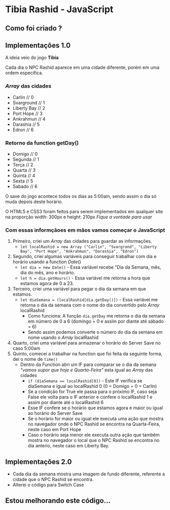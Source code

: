 # Tibia Rashid - JavaScript

## Como foi criado ?

## Implementações 1.0

A ideia veio do jogo __Tibia__

Cada dia o NPC Rashid aparece em uma cidade diferente, porém em uma ordem especifica.

### _Array_ das cidades
  * Carlin // 0
  * Svarground // 1
  * Liberty Bay // 2
  * Port Hope // 3
  * Ankrahmun // 4
  * Darashia // 5
  * Edron // 6

### Retorno da function getDay()
  * Domigo // 0
  * Segunda // 1
  * Terça // 2
  * Quarta // 3
  * Quinta // 4
  * Sexta // 5
  * Sabado // 6

O save do jogo acontece todos os dias as 5:00am, sendo assim o dia só muda depois deste horário.

O HTML5 e CSS3 foram feitos para serem implementados em qualquer site na proporção width: 300px e height: 210px _Fique a vontade para usar_

### Com essas informçãoes em mãos vamos começar o JavaScript

1. Primeiro, criei um _Array_ das cidades para guardar as informações.
    * ```let localRashid = new Array ("Carlin", "Svargrond", "Liberty Bay", "Port Hope", "Ankrahmun", "Darashia", "Edron")```
2. Segundo, criei algumas variáveis para conseguir trabalhar com dia e horário usando a function _Date_()
    * ```let dia = new Date()``` - Essa variável recebe "Dia da Semana, mês, dia do mês, ano e horário.
    * ```let h = dia.getHours()``` - Essa variável me retorna a hora que estamos agora de 0 a 23.
3. Terceiro, criei uma variável para pegar o dia da semana em que estamos.
    * ```let diaSemana = (localRashid[dia.getDay()])``` - Essa variável me retorna o dia da semana com o nome do dia convertido pelo _Array_ localRashid
      * Como funciona: A função ```dia.getDay``` me retorna o dia da semana em número de 0 a 6 (domingo = 0 e assim por diante até sábado = 6)
      * Sendo assim podemos converte o número do dia da semana em nome usando o _Array_ localRashid
4. Quarto, criei uma variável para armazenar o horário do Server Save no caso 5:00am
5. Quinto, comecei a trabalhar na function que foi feita da seguinte forma, dei o nome de ```time()```
    * Dentro da Function abri um IF para comparar se o dia da semana _"vamos supor que hoje e Quarta-Feira"_ esta igual ao _Array_ das cidades
        * ```if (diaSemana == localRashid[0])``` - Este IF verifica se diaSemana e igual ao localRashid 0 (0 = Domigo = 0 = Carlin)
        * Se a condição for True ele passa para o próximo IF, caso seja False ele volta para o IF anterior e confere o localRashid 1 e assim por diante até o localRashid 6
        * Esse IF confere se o horário que estamos agora e maior ou igual ao horário do Server Save
        * Se o horário for maior ou igual ele executa uma ação que mostra no navegador onde o NPC Rashid se encontra na Quarta-Feira, neste caso em Port Hope
        * Caso o horário seja menor ele executa outra ação que também mostra no navegador o local que o NPC Rashid se encontra no dia anterio, neste caso em Liberty Bay.

## Implementações 2.0

* Cada dia da semana mostra uma imagem de fundo diferente, referente a cidade que o NPC Rashid se encontra.
* Alterei o código para Switch Case

## Estou melhorando este código...
